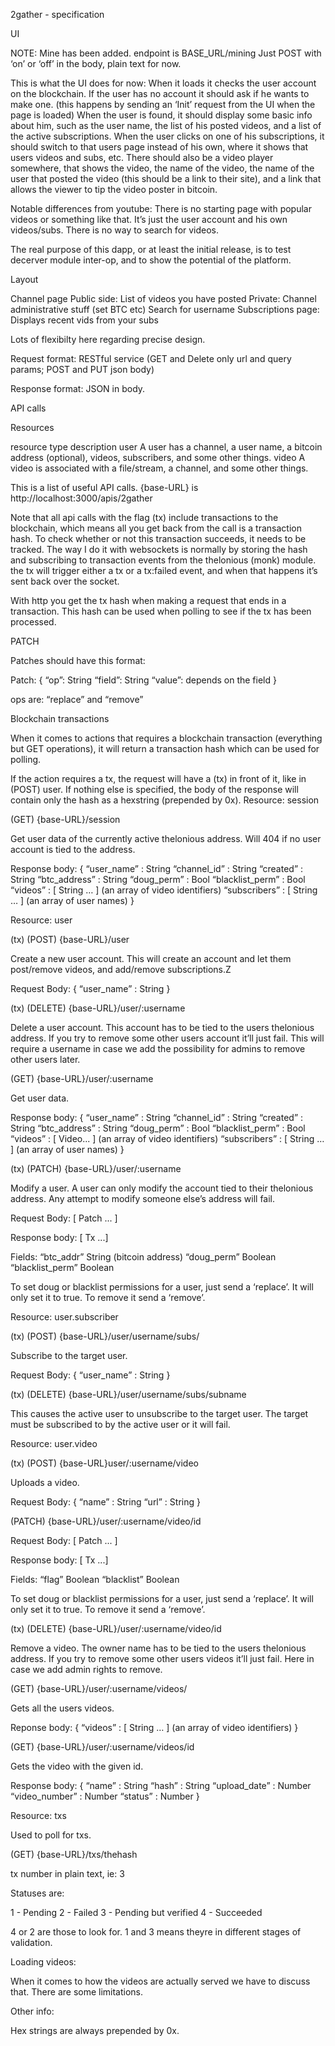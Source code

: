 2gather - specification

UI

NOTE: Mine has been added. endpoint is BASE_URL/mining  Just POST with ‘on’ or ‘off’ in the body, plain text for now.

This is what the UI does for now:
When it loads it checks the user account on the blockchain. If the user has no account it should ask if he wants to make one. (this happens by sending an ‘Init’ request from the UI when the page is loaded)
When the user is found, it should display some basic info about him, such as the user name, the list of his posted videos, and a list of the active subscriptions.
When the user clicks on one of his subscriptions, it should switch to that users page instead of his own, where it shows that users videos and subs, etc.
There should also be a video player somewhere, that shows the video, the name of the video, the name of the user that posted the video (this should be a link to their site), and a link that allows the viewer to tip the video poster in bitcoin.

Notable differences from youtube:
There is no starting page with popular videos or something like that. It’s just the user account and his own videos/subs. 
There is no way to search for videos.

The real purpose of this dapp, or at least the initial release, is to test decerver module inter-op, and to show the potential of the platform.

Layout

Channel page
Public side: List of videos you have posted
Private: Channel administrative stuff (set BTC etc)
Search for username
Subscriptions page:
Displays recent vids from your subs

Lots of flexibilty here regarding precise design.

Request format: RESTful service (GET and Delete only url and query params; POST and PUT json body)

Response format: JSON in body.

API calls

Resources

resource type
description
user
A user has a channel, a user name, a bitcoin address (optional), videos, subscribers, and some other things.
video
A video is associated with a file/stream, a channel, and some other things.

This is a list of useful API calls. {base-URL} is http://localhost:3000/apis/2gather

Note that all api calls with the flag (tx) include transactions to the blockchain, which means all you get back from the call is a transaction hash. To check whether or not this transaction succeeds, it needs to be tracked. The way I do it with websockets is normally by storing the hash and subscribing to transaction events from the thelonious (monk) module. the tx will trigger either a tx or a tx:failed event, and when that happens it’s sent back over the socket.

With http you get the tx hash when making a request that ends in a transaction. This hash can be used when polling to see if the tx has been processed.

PATCH

Patches should have this format:

Patch:
{ 
“op”: 		String
“field”: 		String
“value”: 	depends on the field
}

ops are: “replace” and “remove”

Blockchain transactions

When it comes to actions that requires a blockchain transaction (everything but GET operations), it will return a transaction hash which can be used for polling.

If the action requires a tx, the request will have a (tx) in front of it, like in (POST) user. If nothing else is specified, the body of the response will contain only the hash as a hexstring (prepended by 0x).
Resource: session

(GET) {base-URL}/session

Get user data of the currently active thelonious address. Will 404 if no user account is tied to the address.

Response body: 
{
“user_name” : 	String
“channel_id” : 		String
“created” : 		String
“btc_address” : 	String
“doug_perm” : 	Bool
“blacklist_perm” : 	Bool
“videos” : 		[ String … ]	(an array of video identifiers)
“subscribers” : 	[ String … ]		(an array of user names)
}

Resource: user

(tx) (POST) {base-URL}/user

Create a new user account. This will create an account and let them post/remove videos, and add/remove subscriptions.Z

Request Body:
{
	“user_name” : String
}

(tx) (DELETE) {base-URL}/user/:username

Delete a user account. This account has to be tied to the users thelonious address. If you try to remove some other users account it’ll just fail. This will require a username in case we add the possibility for admins to remove other users later.

(GET) {base-URL}/user/:username

Get user data.

Response body:
{
“user_name” : 	String
“channel_id” : 		String
“created” : 		String
“btc_address” : 	String
“doug_perm” : 	Bool
“blacklist_perm” : 	Bool
“videos” : 		[ Video... ]	(an array of video identifiers)
“subscribers” : 	[ String … ]		(an array of user names)
}



(tx) (PATCH) {base-URL}/user/:username

Modify a user. A user can only modify the account tied to their thelonious address. Any attempt to modify someone else’s address will fail.

Request Body:
[ Patch ... ]

Response body:
[ Tx ...]

Fields:
“btc_addr” 		String (bitcoin address)
“doug_perm” 		Boolean
“blacklist_perm” 	Boolean

To set doug or blacklist permissions for a user, just send a ‘replace’. It will only set it to true. To remove it send a ‘remove’.

Resource: user.subscriber

(tx) (POST) {base-URL}/user/username/subs/

Subscribe to the target user.

Request Body:
{
	“user_name” : String
}

(tx) (DELETE) {base-URL}/user/username/subs/subname

This causes the active user to unsubscribe to the target user. The target must be subscribed to by the active user or it will fail.

Resource: user.video

(tx) (POST) {base-URL}user/:username/video

Uploads a video.

Request Body:
{
	“name” : 	String
	“url” : 		String
}

(PATCH) {base-URL}/user/:username/video/id

Request Body:
[ Patch ... ]

Response body:
[ Tx ...]

Fields:
“flag” 			Boolean
“blacklist” 		Boolean

To set doug or blacklist permissions for a user, just send a ‘replace’. It will only set it to true. To remove it send a ‘remove’.



(tx) (DELETE) {base-URL}/user/:username/video/id

Remove a video. The owner name has to be tied to the users thelonious address. If you try to remove some other users videos it’ll just fail. Here in case we add admin rights to remove.

(GET) {base-URL}/user/:username/videos/

Gets all the users videos.

Reponse body:
{
“videos” : [ String … ]			(an array of video identifiers)
}



(GET) {base-URL}/user/:username/videos/id

Gets the video with the given id.

Response body:
{
    “name” : 		String
    “hash” : 		String
    “upload_date” : 	Number
    “video_number” : 	Number
    “status” : 		Number
}

Resource: txs

Used to poll for txs.

(GET) {base-URL}/txs/thehash

tx number in plain text, ie: 3

Statuses are:

1 - Pending
2 - Failed
3 - Pending but verified
4 - Succeeded

4 or 2 are those to look for. 1 and 3 means theyre in different stages of validation.

Loading videos:

When it comes to how the videos are actually served we have to discuss that. There are some limitations.

Other info:

Hex strings are always prepended by 0x.
